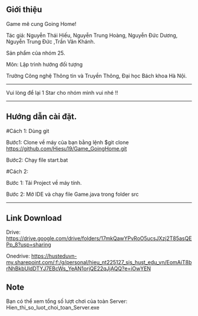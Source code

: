 ## Giới thiệu

Game mê cung Going Home!

Tác giả: Nguyễn Thái Hiếu, Nguyễn Trung Hoàng, Nguyễn Đức Dương, Nguyễn Trung Đức ,Trần Văn Khánh.

Sản phẩm của nhóm 25.

Môn: Lập trình hướng đối tượng

Trường Công nghệ Thông tin và Truyền Thông, Đại học Bách khoa Hà Nội.

---

Vui lòng để lại 1 Star cho nhóm mình vui nhé !!

---

## Hướng dẫn cài đặt.

#Cách 1: Dùng git

Bước1: Clone về máy của bạn bằng lệnh $git clone https://github.com/Hiesu19/Game_GoingHome.git

Bước2: Chạy file start.bat

#Cách 2:

Bước 1: Tải Project về máy tính.

Bước 2: Mở IDE và chạy file Game.java trong folder src

---

## Link Download

Drive: https://drive.google.com/drive/folders/17mkQawYPvRoO5ucsJXzj2T85asQEPp_8?usp=sharing

Onedrive: https://husteduvn-my.sharepoint.com/:f:/g/personal/hieu_nt225127_sis_hust_edu_vn/EomAiT8brNhBkbUldDTYJ7EBcWs_YeAN1orjQE22qJjAQQ?e=iOwYEN

## Note

Bạn có thể xem tổng số lượt chơi của toàn Server: Hien_thi_so_luot_choi_toan_Server.exe
